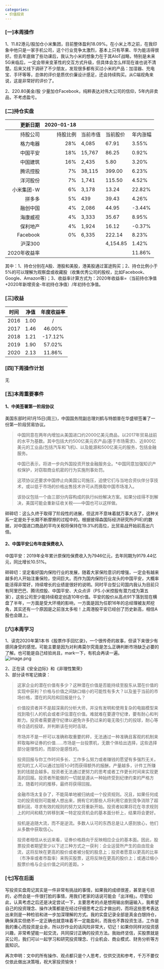 ```yaml
---
categories:
- 价值投资
---
```


<a name="9nOqY"></a>
### [一]本周操作
1、11.82港元/股加仓小米集团，目前整体盈利18.09%。在小米上市之前，在我印象中他只是一家手机公司，这个行业竞争太激烈，基本上只有苹果、华为能活得很好。但去年底做了些功课后，我认为小米的想象力在于其AIoT战略，特别是未来5G来临后，一定会带来变革性的交互方式升级，但具体会怎么样现在谁也说不清楚。后来又线下调研了不少朋友，发现很多都有买过小米的产品：加湿器、充电宝、手环等等，总体的评价是质优价廉设计感足，还会持续购买。从C端视角来说，这是非常好的评价了。

2、220.80美金/股 少量加仓Facebook，纯粹表达对伟大公司的信仰，5年内非卖品，不考虑盈亏。

<a name="y0d4A"></a>
### [二]持仓实盘

| 更新日期 | 2020-01-18 |  |  |  |
| ---: | ---: | --- | --- | --- |
| 持股公司 | 持股比例 | 当前市值 | 当前股价 | 年内涨幅 |
| 格力电器 | 28% | 4,085 | 67.91 | 3.55% |
| 中国平安 | 18% | 15,767 | 86.25 | 0.92% |
| 中国建筑 | 16% | 2,435 | 5.80 | 3.20% |
| 腾讯控股 | 7% | 38,115 | 399.00 | 6.23% |
| 洋河股份 | 7% | 1,741 | 115.50 | 4.52% |
| 小米集团-W | 6% | 3,178 | 13.24 | 22.82% |
| 拼多多 | 5% | 439 | 39.43 | 4.26% |
| 融创中国 | 4% | 2,086 | 44.95 | -3.44% |
| 海康威视 | 4% | 3,333 | 35.67 | 8.95% |
| 保利地产 | 4% | 1,924 | 16.12 | -0.37% |
| Facebook | 0% | 6,335 | 222.14 | 8.23% |
| 沪深300 |  |  | 4,154.85 | 1.42% |
| 2020年收益率 |  |  |  | 11.86% |


其中：1、持仓分别在A股、港股和美股，港美股通过富途购买；2、持仓比例小于5%的可以理解为观察盘或收藏股（收集优秀公司的股权，比如Facebook、Google、Amazon等）；3、收益率计算方式为：2020年收益率=（当前持仓净值+2020年新增资金-年初持仓净值）/年初持仓净值。

<a name="YgBYh"></a>
### [三]收益

| 时间 | 净值 | 年度收益率 |
| :---: | :---: | :---: |
| 2016 | 1.00 | / |
| 2017 | 1.46 | 46.00% |
| 2018 | 1.21 | -17.12% |
| 2019 | 1.90 | 57.02% |
| 2020 | 2.13 | 11.86% |


<a name="PeIvS"></a>
### [四]下周操作计划
无

<a name="9i519"></a>
### [五]本周重要事件
<a name="gA5qx"></a>
#### 1、中美签署第一阶段协议
美国东部时间1月15日(周三)，中国国务院副总理刘鹤与特朗普在华盛顿签署了一份第一阶段贸易协议。

> 中国同意在两年内增加从美国进口约2000亿美元商品，以2017年贸易战前的水平为基数。其中包括大约500亿美元农产品(基于市场需求)、近800亿美元的工业品(包括汽车和飞机)、以及能源和500亿美元的服务，包括金融服务。
> 
> 中国已表示，将进一步向外国投资开放金融服务业。*中国同意加强知识产权保护，对窃取商业机密的行为实施刑事处罚。
> 
> 这项协议还要求中国停止向美国公司施压，迫使它们与当地合资伙伴分享技术，或以低于市场的价格出售技术许可从而换取中国市场准入。
> 
> 该协议包括一个由三部分内容构成的执行纠纷解决方案。如果分歧得不到解决，美国可能会重新征收关税——中国也可以这样做。


碎碎叨：这么久终于取得了阶段性的进展，但这并不意味着就万事大吉了，这种关系一定是处于长期不断摩擦的过程中的。根据彼得森国际经济研究所(PIIE)的数据，对中国进口商品的平均关税将保持在19.3%的高位，比贸易战开始前高出六倍。

<a name="BYHYe"></a>
#### 2、中国平安公布年度保费收入
中国平安：2019年全年累计原保险保费收入为7946亿元，去年同期为9179.44亿元，同比增长10.51%。

碎碎叨：坚定看好国内保险行业的发展，随着大家保险意识的增强，一定会有越来越多的人开始注重保险，空间巨大。而作为国内保险行业龙头的中国平安，大概率能活得非常好，持续增长的业绩是很好的说明。同时平台型公司国内我认为目前只有阿里巴巴、腾讯控股、中国平安、大众点评（PS.小米控股有潜力成为第五家），这些公司至少能持续稳定创造10年价值。平安的股价从高点91下落到现在横盘了半年，一方面是受大环境的影响，一方面是因为任职16年的总经理被友邦挖角，其实还有一个原因是之前涨太多啦！上周港股平安已经创了历史新高，相信A股也会跟上。


<a name="IPzLW"></a>
### [六]本周学习
1、读完2020年第1本书《股票作手回忆录》，一个很传奇的故事，但读下来很少有感同身受的感觉。可能主要是因为对利弗莫尔究竟是怎么正确判断市场缺乏必要的了解。也可能是自己经验尚且，mark一下，有机会再读一遍。<br />![image.png](https://cdn.nlark.com/yuque/0/2020/png/116289/1579333174788-6969a6d1-b599-40cc-8410-167d44875277.png#align=left&display=inline&height=250&name=image.png&originHeight=500&originWidth=354&size=344776&status=done&style=none&width=177)

2、正在读《安全边际》和《非理性繁荣》<br />3、部分读书笔记摘录：

> 这家企业的潜在价值有多少？这种潜在价值是否能持续至股东从潜在价值的实现中获利？价格与价值之间缺口缩小的可能性有多大？以及鉴于当前的市场价格，潜在的风险和回报是什么？

> 价值投资者并不是超深奥的分析大师，并没有发明和使用复杂的电脑模型来找到吸引人的机会或者评估潜在价值。难就难在要遵守纪律，要有耐心和判断力。投资者需要遵守纪律以避免许多扔过来的毫无吸引力的投球，耐心等待合适的投球，并判断该在何时击球。

>市场并不是一杆可以准确称取重要的秤，无法通过一种准确且客观的机制来秤取每种证券的价值……市场是一台投票机，无数个体给出选择，这些选择部分是理性的，而部分是感性的。

>投资回报与你工作时间多长、工作多么努力或者赚钱的愿望有多强烈无关。挖沟的工人可以通过加班1小时而获得额外的报酬，产量越多，计件工所赚到的钱就会越多。投资者无法通过更努力的思考或者工作更长时间来实现更高的回报。投资者所能做的一切就是遵从一种始终受到纪律约束的严格方法，随着时间的推移，最终将获得回报。 

> 金融市场太复杂了，不能简单地被归纳成一个投资规则。况且，如果任何成功的投资规则可能被人想出来，拥有它的那些人将利用它直到竞争消除了超额利润，寻求有效的规则的努力又将重新开始。投资者如果将花在寻求规则上的时间和精力转移到某一特定投资机会的基本面分析上，结果将会更好。

> 投机是追随大流，而不是逆流。多数人认可的东西总是让人感到放心，他们从多数中获取信心。

> 投资者相信从长远来看，证券价格趋向于反映相应企业的基本面。因此，股票投资者期望至少以下述三种方式之一获利：企业运营所产生的自由现金流，这将反映在更高的股价或者被分配的股息上；投资者愿意以更高的比率（市净率或者市盈率）来购买股票，这将反映在更高的股价上；或通过缩小股票价格与企业价值之间的差距。> <br />

<a name="Fm1uk"></a>
### [七]写在后面
写投资实盘周记其实是一件非常有挑战的事情，如果我的成绩很差，甚至是亏损的，必然会是一件很打脸的事情，用我们老家的话说可能会「出洋相」。尽管如此，认真考虑之后还是决定尝试一下，主要思考的点是想用输出倒逼输入，我希望自己的投资理念、操作决策都是在经过仔细思考之后才做出的，而将这些思考表达出来则是一种检验和进一步加深理解的方式。我的实盘记录全部是真金白银持仓，确保真实但绝不一定正确也就意味着不一定能盈利，而我也不靠投资生活，工作是我的重心而投资是业余，所以抄作业的话风险非常大，切记！如果你同样对投资感兴趣，非常希望能一起交流，共同探讨正确的投资方法。我始终坚信，买股票就是买公司，我们可以一起学习和研究投资理念、行业机会、商业模式、财务分析等方面知识。

再次申明：文中的所有操作、观点都只是个人思考，仅供交流和参考，千万不要仅仅依此做出决策哦，祝大家投资愉快！


